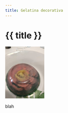 ```yaml
---
title: Gelatina decorativa
---
```

# {{ title }}

<img src="images/IMG20211220165436.jpg" width="25%">


blah 
